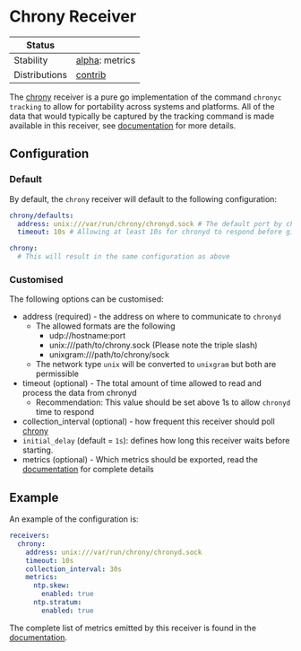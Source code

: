 # Chrony Receiver

<!-- status autogenerated section -->
| Status        |           |
| ------------- |-----------|
| Stability     | [alpha]: metrics   |
| Distributions | [contrib] |

[alpha]: https://github.com/open-telemetry/opentelemetry-collector#alpha
[contrib]: https://github.com/open-telemetry/opentelemetry-collector-releases/tree/main/distributions/otelcol-contrib
<!-- end autogenerated section -->

The [chrony] receiver is a pure go implementation of the command `chronyc tracking` to allow for
portability across systems and platforms. All of the data that would typically be captured by
the tracking command is made available in this receiver, see [documentation](./documentation.md) for
more details.

## Configuration

### Default

By default, the `chrony` receiver will default to the following configuration:

```yaml
chrony/defaults:
  address: unix:///var/run/chrony/chronyd.sock # The default port by chronyd to allow cmd access
  timeout: 10s # Allowing at least 10s for chronyd to respond before giving up

chrony:
  # This will result in the same configuration as above
```

### Customised

The following options can be customised:

- address (required) - the address on where to communicate to `chronyd`
  - The allowed formats are the following
    - udp://hostname:port
    - unix:///path/to/chrony.sock (Please note the triple slash)
    - unixgram:///path/to/chrony/sock
  - The network type `unix` will be converted to `unixgram` but both are permissible
- timeout (optional) - The total amount of time allowed to read and process the data from chronyd
  - Recommendation: This value should be set above 1s to allow `chronyd` time to respond
- collection_interval (optional) - how frequent this receiver should poll [chrony]
- `initial_delay` (default = `1s`): defines how long this receiver waits before starting.
- metrics (optional) - Which metrics should be exported, read the [documentation] for complete details

## Example

An example of the configuration is:

```yaml
receivers:
  chrony:
    address: unix:///var/run/chrony/chronyd.sock
    timeout: 10s
    collection_interval: 30s
    metrics:
      ntp.skew:
        enabled: true
      ntp.stratum:
        enabled: true
```

The complete list of metrics emitted by this receiver is found in the [documentation].

[documentation]: ./documentation.md
[chrony]: https://access.redhat.com/documentation/en-us/red_hat_enterprise_linux/7/html/system_administrators_guide/ch-configuring_ntp_using_the_chrony_suite
